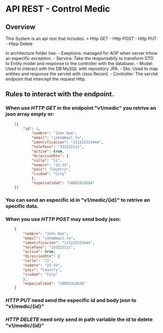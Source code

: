 # API REST - Control Medic

## Overview
This System is an api rest that includes:
    > Http GET
    - Http POST
    - Http PUT
    - Htpp Delete

In architecture folder has:
    - Exeptions: managed for AOP when server trhow an especific exception.
    - Service: Take the responsabily to transform DTO to Entity model and response to the controller with the database.
    - Model: Used to interact with the DB MySQL with repository JPA.
    - Dto: Used to map entities and response the servlet with class Record.
    - Controller: The servlet endpoint that intercept the request Http.

## Rules to interact with the endpoint.

### When use *HTTP GET* in the endpoint "v1/medic" you retrive an json array empty or:

```json
    [{
        "id": 1,
            "nombre": "John Doe",
            "email": "john@mail.to",
            "identificacion": "111222333444",
            "telefono": "333222111",
            "activo": true,
            "direccionDto": {
            "calle": "11",
            "numero": "22-33",
            "pais": "Country",
            "ciudad": "City"
            },
            "especialidad": "CARDIOLOGIA"
    }]
```

### You can send an especific id in "v1/medic/{id}" to retrive an specific data.

### When you use *HTTP POST* may send body json:
```json
    {
        "nombre": "John Doe",
        "email": "john@mail.to",
        "identificacion": "111222333444",
        "telefono": "333222111",
        "activo": true,
        "direccionDto": {
        "calle": "11",
        "numero": "22-33",
        "pais": "Country",
        "ciudad": "City"
        },
        "especialidad": "CARDIOLOGIA"
    }
```

### *HTTP PUT* need send the especific id and body json to "v1/medic/{id}"
### *HTTP DELETE* need only send in path variable the id to delete "v1/medic/{id}"
